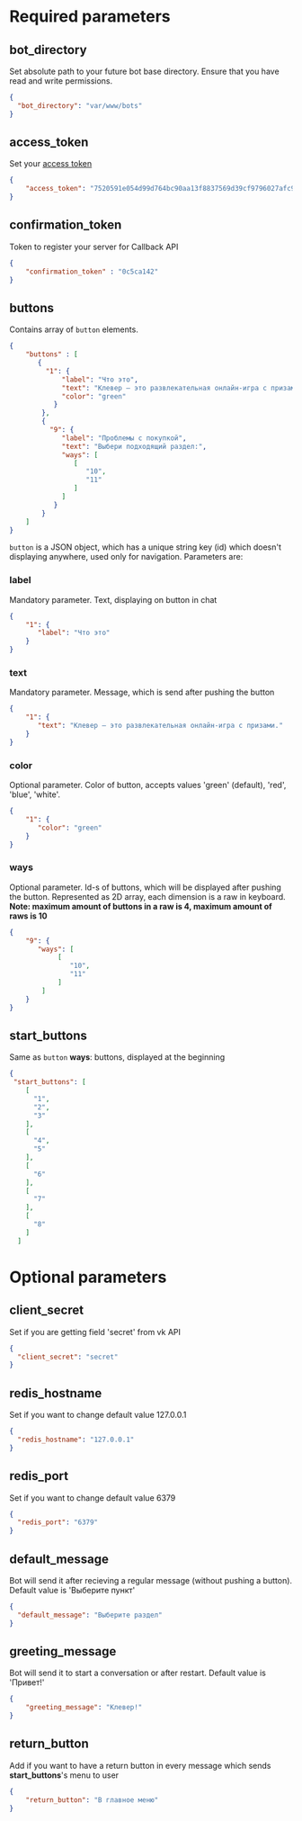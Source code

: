 # Required parameters

## bot_directory
Set absolute path to your future bot base directory. Ensure that you have read and write permissions.
```json
{
  "bot_directory": "var/www/bots"
}
```
## access_token
Set your [access token](https://vk.com/dev/access_token)
```json
{
    "access_token": "7520591e054d99d764bc90aa13f8837569d39cf9796027afc9cb32db24fad2b58f9b7d720e99a6b73cce5"
}
```
## confirmation_token
Token to register your server for Callback API
```json
{
    "confirmation_token" : "0c5ca142"
}
```

## buttons
Contains array of `button` elements.
```json
{
    "buttons" : [
       {
         "1": {
             "label": "Что это",
             "text": "Клевер — это развлекательная онлайн-игра с призами.",
             "color": "green"
           }
        },
        {
          "9": {
             "label": "Проблемы с покупкой",
             "text": "Выбери подходящий раздел:",
             "ways": [
                [
                   "10",
                   "11"
                ]
             ]
           }
        }
    ]
}
```
`button` is a JSON object, which has a unique string key (id) which doesn't displaying anywhere, used only for navigation. Parameters are:
### label
Mandatory parameter. Text, displaying on button in chat
```json
{
    "1": {
       "label": "Что это"
    }
}
```
### text
Mandatory parameter. Message, which is send after pushing the button
```json
{
    "1": {
       "text": "Клевер — это развлекательная онлайн-игра с призами."
    }
}
```
### color
Optional parameter. Color of button, accepts values 'green' (default), 'red', 'blue', 'white'.
```json
{
    "1": {
       "color": "green"
    }
}
```
### ways
Optional parameter. Id-s of buttons, which will be displayed after pushing the button. Represented as 2D array, each dimension is a raw in keyboard. 
**Note: maximum amount of buttons in a raw is 4, maximum amount of raws is 10**
```json
{
    "9": {
       "ways": [
            [
               "10",
               "11"
            ]
        ]
    }
}
```

## start_buttons
Same as `button` **ways**: buttons, displayed at the beginning
```json
{
 "start_buttons": [
    [
      "1",
      "2",
      "3"
    ],
    [
      "4",
      "5"
    ],
    [
      "6"
    ],
    [
      "7"
    ],
    [
      "8"
    ]
  ]
```
# Optional parameters
## client_secret
Set if you are getting field 'secret' from vk API
```json
{
  "client_secret": "secret"
}
```
## redis_hostname
Set if you want to change default value 127.0.0.1
```json
{
  "redis_hostname": "127.0.0.1"
}
```
## redis_port
Set if you want to change default value 6379
```json
{
  "redis_port": "6379"
}
```
## default_message
Bot will send it after recieving a regular message (without pushing a button). Default value is 'Выберите пункт'
```json
{
  "default_message": "Выберите раздел"
}
```
## greeting_message
Bot will send it to start a conversation or after restart. Default value is 'Привет!'
```json
{
    "greeting_message": "Клевер!"
}
```
## return_button
Add if you want to have a return button in every message which sends **start_buttons**'s menu to user
```json
{
    "return_button": "В главное меню"
}
```
